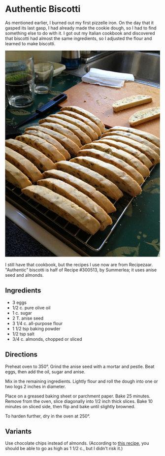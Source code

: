 [photographed]: ../indices/photographed.html

# Authentic Biscotti

As mentioned earlier, I burned out my first pizzelle iron.  On the day that it gasped its last gasp, I had already made the cookie dough, so I had to find something else to do with it.  I got out my Italian cookbook and discovered that biscotti had almost the same ingredients, so I adjusted the flour and learned to make biscotti.

![biscotti cooling](../images/biscotti_cooling.jpg)

I still have that cookbook, but the recipes I use now are from Recipezaar.  "Authentic" biscotti is half of Recipe #300513, by Summerlea; it uses anise seed and almonds.

## Ingredients

* 3	 eggs
* 1/2	 c. pure olive oil
* 1	 c. sugar
* 2	 T. anise seed
* 3 1/4	 c. all-purpose flour
* 1 1/2	 tsp baking powder
* 1/2	 tsp salt
* 3/4	 c. almonds, chopped or sliced

## Directions

Preheat oven to 350°.  Grind the anise seed with a mortar and pestle.  Beat eggs, then add the oil, sugar and anise.

Mix in the remaining ingredients.  Lightly flour and roll the dough into one or two logs 2 inches in diameter.

Place on a greased baking sheet or parchment paper.  Bake 25 minutes.
Remove from the oven, slice diagonally into 1/2 inch thick slices.  Bake 10 minutes on sliced side, then flip and bake until slightly browned.

To harden further, dry in the oven at 250°.

## Variants

Use chocolate chips instead of almonds.  (According to [this recipe](http://www.foodnetwork.com/recipes/giada-de-laurentiis/chocolate-anise-cookies-recipe.html), you should be able to go as high as 1 1/2 c., but I didn't risk it.)
